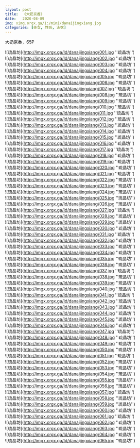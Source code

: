 ```yaml
---
layout: post
title:  《大奶京香》
date:   2020-08-09
img: ximg.orgx.ga/1:/mini/danaijingxiang.jpg
categories: [美女, 性感, 泳衣]
---
```


大奶京香，65P

![琉晶坊](http://imgx.orgx.ga/ld/danaijingxiang/001.jpg ''琉晶坊'') <br>
![琉晶坊](http://imgx.orgx.ga/ld/danaijingxiang/002.jpg ''琉晶坊'') <br>
![琉晶坊](http://imgx.orgx.ga/ld/danaijingxiang/003.jpg ''琉晶坊'') <br>
![琉晶坊](http://imgx.orgx.ga/ld/danaijingxiang/004.jpg ''琉晶坊'') <br>
![琉晶坊](http://imgx.orgx.ga/ld/danaijingxiang/005.jpg ''琉晶坊'') <br>
![琉晶坊](http://imgx.orgx.ga/ld/danaijingxiang/006.jpg ''琉晶坊'') <br>
![琉晶坊](http://imgx.orgx.ga/ld/danaijingxiang/007.jpg ''琉晶坊'') <br>
![琉晶坊](http://imgx.orgx.ga/ld/danaijingxiang/008.jpg ''琉晶坊'') <br>
![琉晶坊](http://imgx.orgx.ga/ld/danaijingxiang/009.jpg ''琉晶坊'') <br>
![琉晶坊](http://imgx.orgx.ga/ld/danaijingxiang/010.jpg ''琉晶坊'') <br>
![琉晶坊](http://imgx.orgx.ga/ld/danaijingxiang/011.jpg ''琉晶坊'') <br>
![琉晶坊](http://imgx.orgx.ga/ld/danaijingxiang/012.jpg ''琉晶坊'') <br>
![琉晶坊](http://imgx.orgx.ga/ld/danaijingxiang/013.jpg ''琉晶坊'') <br>
![琉晶坊](http://imgx.orgx.ga/ld/danaijingxiang/014.jpg ''琉晶坊'') <br>
![琉晶坊](http://imgx.orgx.ga/ld/danaijingxiang/015.jpg ''琉晶坊'') <br>
![琉晶坊](http://imgx.orgx.ga/ld/danaijingxiang/016.jpg ''琉晶坊'') <br>
![琉晶坊](http://imgx.orgx.ga/ld/danaijingxiang/017.jpg ''琉晶坊'') <br>
![琉晶坊](http://imgx.orgx.ga/ld/danaijingxiang/018.jpg ''琉晶坊'') <br>
![琉晶坊](http://imgx.orgx.ga/ld/danaijingxiang/019.jpg ''琉晶坊'') <br>
![琉晶坊](http://imgx.orgx.ga/ld/danaijingxiang/020.jpg ''琉晶坊'') <br>
![琉晶坊](http://imgx.orgx.ga/ld/danaijingxiang/021.jpg ''琉晶坊'') <br>
![琉晶坊](http://imgx.orgx.ga/ld/danaijingxiang/022.jpg ''琉晶坊'') <br>
![琉晶坊](http://imgx.orgx.ga/ld/danaijingxiang/023.jpg ''琉晶坊'') <br>
![琉晶坊](http://imgx.orgx.ga/ld/danaijingxiang/024.jpg ''琉晶坊'') <br>
![琉晶坊](http://imgx.orgx.ga/ld/danaijingxiang/025.jpg ''琉晶坊'') <br>
![琉晶坊](http://imgx.orgx.ga/ld/danaijingxiang/026.jpg ''琉晶坊'') <br>
![琉晶坊](http://imgx.orgx.ga/ld/danaijingxiang/027.jpg ''琉晶坊'') <br>
![琉晶坊](http://imgx.orgx.ga/ld/danaijingxiang/028.jpg ''琉晶坊'') <br>
![琉晶坊](http://imgx.orgx.ga/ld/danaijingxiang/029.jpg ''琉晶坊'') <br>
![琉晶坊](http://imgx.orgx.ga/ld/danaijingxiang/030.jpg ''琉晶坊'') <br>
![琉晶坊](http://imgx.orgx.ga/ld/danaijingxiang/031.jpg ''琉晶坊'') <br>
![琉晶坊](http://imgx.orgx.ga/ld/danaijingxiang/032.jpg ''琉晶坊'') <br>
![琉晶坊](http://imgx.orgx.ga/ld/danaijingxiang/033.jpg ''琉晶坊'') <br>
![琉晶坊](http://imgx.orgx.ga/ld/danaijingxiang/034.jpg ''琉晶坊'') <br>
![琉晶坊](http://imgx.orgx.ga/ld/danaijingxiang/035.jpg ''琉晶坊'') <br>
![琉晶坊](http://imgx.orgx.ga/ld/danaijingxiang/036.jpg ''琉晶坊'') <br>
![琉晶坊](http://imgx.orgx.ga/ld/danaijingxiang/037.jpg ''琉晶坊'') <br>
![琉晶坊](http://imgx.orgx.ga/ld/danaijingxiang/038.jpg ''琉晶坊'') <br>
![琉晶坊](http://imgx.orgx.ga/ld/danaijingxiang/039.jpg ''琉晶坊'') <br>
![琉晶坊](http://imgx.orgx.ga/ld/danaijingxiang/040.jpg ''琉晶坊'') <br>
![琉晶坊](http://imgx.orgx.ga/ld/danaijingxiang/041.jpg ''琉晶坊'') <br>
![琉晶坊](http://imgx.orgx.ga/ld/danaijingxiang/042.jpg ''琉晶坊'') <br>
![琉晶坊](http://imgx.orgx.ga/ld/danaijingxiang/043.jpg ''琉晶坊'') <br>
![琉晶坊](http://imgx.orgx.ga/ld/danaijingxiang/044.jpg ''琉晶坊'') <br>
![琉晶坊](http://imgx.orgx.ga/ld/danaijingxiang/045.jpg ''琉晶坊'') <br>
![琉晶坊](http://imgx.orgx.ga/ld/danaijingxiang/046.jpg ''琉晶坊'') <br>
![琉晶坊](http://imgx.orgx.ga/ld/danaijingxiang/047.jpg ''琉晶坊'') <br>
![琉晶坊](http://imgx.orgx.ga/ld/danaijingxiang/048.jpg ''琉晶坊'') <br>
![琉晶坊](http://imgx.orgx.ga/ld/danaijingxiang/049.jpg ''琉晶坊'') <br>
![琉晶坊](http://imgx.orgx.ga/ld/danaijingxiang/050.jpg ''琉晶坊'') <br>
![琉晶坊](http://imgx.orgx.ga/ld/danaijingxiang/051.jpg ''琉晶坊'') <br>
![琉晶坊](http://imgx.orgx.ga/ld/danaijingxiang/052.jpg ''琉晶坊'') <br>
![琉晶坊](http://imgx.orgx.ga/ld/danaijingxiang/053.jpg ''琉晶坊'') <br>
![琉晶坊](http://imgx.orgx.ga/ld/danaijingxiang/054.jpg ''琉晶坊'') <br>
![琉晶坊](http://imgx.orgx.ga/ld/danaijingxiang/055.jpg ''琉晶坊'') <br>
![琉晶坊](http://imgx.orgx.ga/ld/danaijingxiang/056.jpg ''琉晶坊'') <br>
![琉晶坊](http://imgx.orgx.ga/ld/danaijingxiang/057.jpg ''琉晶坊'') <br>
![琉晶坊](http://imgx.orgx.ga/ld/danaijingxiang/058.jpg ''琉晶坊'') <br>
![琉晶坊](http://imgx.orgx.ga/ld/danaijingxiang/059.jpg ''琉晶坊'') <br>
![琉晶坊](http://imgx.orgx.ga/ld/danaijingxiang/060.jpg ''琉晶坊'') <br>
![琉晶坊](http://imgx.orgx.ga/ld/danaijingxiang/061.jpg ''琉晶坊'') <br>
![琉晶坊](http://imgx.orgx.ga/ld/danaijingxiang/062.jpg ''琉晶坊'') <br>
![琉晶坊](http://imgx.orgx.ga/ld/danaijingxiang/063.jpg ''琉晶坊'') <br>
![琉晶坊](http://imgx.orgx.ga/ld/danaijingxiang/064.jpg ''琉晶坊'') <br>
![琉晶坊](http://imgx.orgx.ga/ld/danaijingxiang/065.jpg ''琉晶坊'') <br>
